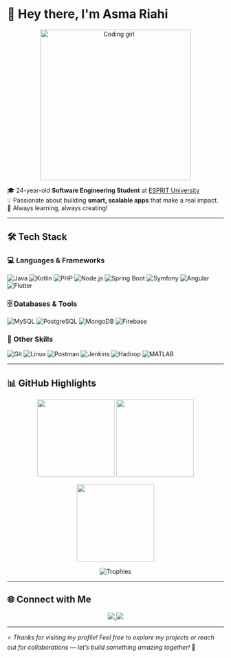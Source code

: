 # 👋 Hey there, I'm **Asma Riahi**

<p align="center">
  <img src="https://cdn.dribbble.com/users/1162077/screenshots/3848914/programmer.gif" alt="Coding girl" width="350"/>
</p>

🎓 24-year-old **Software Engineering Student** at [ESPRIT University](https://esprit.tn)  
💡 Passionate about building **smart, scalable apps** that make a real impact.  
🚀 Always learning, always creating!

---

## 🛠️ Tech Stack

### 💻 Languages & Frameworks
![Java](https://img.shields.io/badge/Java-ED8B00?style=for-the-badge&logo=java&logoColor=white)
![Kotlin](https://img.shields.io/badge/Kotlin-0095D5?style=for-the-badge&logo=kotlin&logoColor=white)
![PHP](https://img.shields.io/badge/PHP-777BB4?style=for-the-badge&logo=php&logoColor=white)
![Node.js](https://img.shields.io/badge/Node.js-339933?style=for-the-badge&logo=nodedotjs&logoColor=white)
![Spring Boot](https://img.shields.io/badge/Spring_Boot-6DB33F?style=for-the-badge&logo=springboot&logoColor=white)
![Symfony](https://img.shields.io/badge/Symfony-000000?style=for-the-badge&logo=symfony&logoColor=white)
![Angular](https://img.shields.io/badge/Angular-DD0031?style=for-the-badge&logo=angular&logoColor=white)
![Flutter](https://img.shields.io/badge/Flutter-02569B?style=for-the-badge&logo=flutter&logoColor=white)

### 🗄️ Databases & Tools
![MySQL](https://img.shields.io/badge/MySQL-4479A1?style=for-the-badge&logo=mysql&logoColor=white)
![PostgreSQL](https://img.shields.io/badge/PostgreSQL-316192?style=for-the-badge&logo=postgresql&logoColor=white)
![MongoDB](https://img.shields.io/badge/MongoDB-4EA94B?style=for-the-badge&logo=mongodb&logoColor=white)
![Firebase](https://img.shields.io/badge/Firebase-FFCA28?style=for-the-badge&logo=firebase&logoColor=black)

### 🧠 Other Skills
![Git](https://img.shields.io/badge/Git-F05032?style=for-the-badge&logo=git&logoColor=white)
![Linux](https://img.shields.io/badge/Linux-FCC624?style=for-the-badge&logo=linux&logoColor=black)
![Postman](https://img.shields.io/badge/Postman-FF6C37?style=for-the-badge&logo=postman&logoColor=white)
![Jenkins](https://img.shields.io/badge/Jenkins-D24939?style=for-the-badge&logo=jenkins&logoColor=white)
![Hadoop](https://img.shields.io/badge/Hadoop-66CCFF?style=for-the-badge&logo=apachehadoop&logoColor=black)
![MATLAB](https://img.shields.io/badge/MATLAB-FF6600?style=for-the-badge&logo=mathworks&logoColor=white)

---

## 📊 GitHub Highlights

<p align="center">
  <img src="https://github-readme-stats.vercel.app/api?username=asmariahii&theme=radical&hide_border=true&include_all_commits=true&count_private=true" height="180"/>
  <img src="https://github-readme-stats.vercel.app/api/top-langs/?username=asmariahii&theme=radical&hide_border=true&layout=compact" height="180"/>
</p>

<p align="center">
  <img src="https://github-readme-streak-stats.herokuapp.com/?user=asmariahii&theme=radical&hide_border=true" height="180"/>
</p>

<p align="center">
  <img src="https://github-profile-trophy.vercel.app/?username=asmariahii&theme=radical&no-frame=true&margin-w=10&row=1" alt="Trophies" />
</p>

---

## 🌐 Connect with Me
<p align="center">
  <a href="https://linkedin.com/in/asma-riahi" target="_blank">
    <img src="https://img.shields.io/badge/LinkedIn-0A66C2?style=for-the-badge&logo=linkedin&logoColor=white" />
  </a>
  <a href="mailto:asmariahii2000@gmail.com">
    <img src="https://img.shields.io/badge/Gmail-D14836?style=for-the-badge&logo=gmail&logoColor=white" />
  </a>
</p>

---

⭐ *Thanks for visiting my profile! Feel free to explore my projects or reach out for collaborations — let’s build something amazing together!* 🚀
